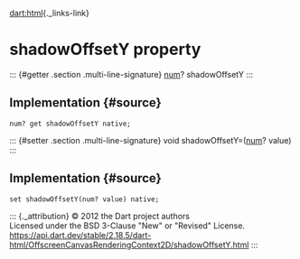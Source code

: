 [dart:html](../../dart-html/dart-html-library){._links-link}

shadowOffsetY property
======================

::: {#getter .section .multi-line-signature}
[num](../../dart-core/num-class)? shadowOffsetY
:::

Implementation {#source}
--------------

``` {.language-dart data-language="dart"}
num? get shadowOffsetY native;
```

::: {#setter .section .multi-line-signature}
void shadowOffsetY=([num](../../dart-core/num-class)? value)
:::

Implementation {#source}
--------------

``` {.language-dart data-language="dart"}
set shadowOffsetY(num? value) native;
```

::: {._attribution}
© 2012 the Dart project authors\
Licensed under the BSD 3-Clause \"New\" or \"Revised\" License.\
<https://api.dart.dev/stable/2.18.5/dart-html/OffscreenCanvasRenderingContext2D/shadowOffsetY.html>
:::
